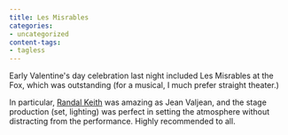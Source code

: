 ```yaml
---
title: Les Misrables
categories:
- uncategorized
content-tags:
- tagless
---
```


Early Valentine's day celebration last night included Les Misrables at the Fox, which was outstanding (for a musical, I much prefer straight theater.)

In particular, [Randal Keith][1] was amazing as Jean Valjean, and the stage production (set, lighting) was perfect in setting the atmosphere without distracting from the performance.  Highly recommended to all.

   [1]: http://www.randal-keith.com/
